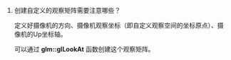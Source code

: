 1. 创建自定义的观察矩阵需要注意哪些？

   定义好摄像机的方向、摄像机观察坐标（即自定义观察空间的坐标原点）、摄像机的Up坐标轴。

   可以通过 **glm::glLookAt** 函数创建这个观察矩阵。

